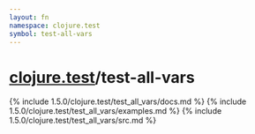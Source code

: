 ```yaml
---
layout: fn
namespace: clojure.test
symbol: test-all-vars
---
```


# [clojure.test](../)/test-all-vars

{% include 1.5.0/clojure.test/test_all_vars/docs.md %}
{% include 1.5.0/clojure.test/test_all_vars/examples.md %}
{% include 1.5.0/clojure.test/test_all_vars/src.md %}

